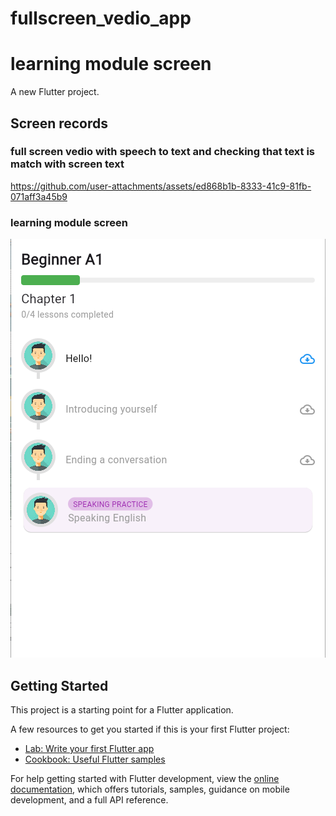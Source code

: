 # fullscreen_vedio_app

# learning module screen

A new Flutter project.

## Screen records 
### full screen vedio with speech to text and checking that text is match with screen text
https://github.com/user-attachments/assets/ed868b1b-8333-41c9-81fb-071aff3a45b9

### learning module screen
![img.png](img.png)

## Getting Started

This project is a starting point for a Flutter application.

A few resources to get you started if this is your first Flutter project:

- [Lab: Write your first Flutter app](https://docs.flutter.dev/get-started/codelab)
- [Cookbook: Useful Flutter samples](https://docs.flutter.dev/cookbook)

For help getting started with Flutter development, view the
[online documentation](https://docs.flutter.dev/), which offers tutorials,
samples, guidance on mobile development, and a full API reference.
